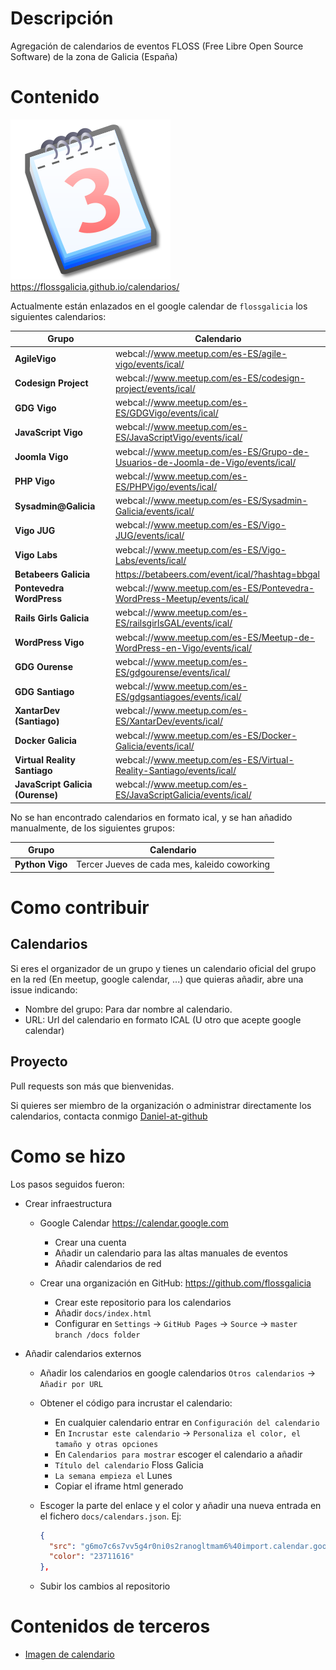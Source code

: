 # Descripción

Agregación de calendarios de eventos FLOSS (Free Libre Open Source Software) de la zona de Galicia (España)

# Contenido

[![Calendario](Nuvola_apps_date.svg)](https://flossgalicia.github.io/calendarios/) <https://flossgalicia.github.io/calendarios/>

Actualmente están enlazados en el google calendar de `flossgalicia` los siguientes calendarios:

Grupo                 | Calendario
--------------------- | ------------------------------------------------------------------------------
**AgileVigo**         | webcal://www.meetup.com/es-ES/agile-vigo/events/ical/
**Codesign Project**  | webcal://www.meetup.com/es-ES/codesign-project/events/ical/
**GDG Vigo**          | webcal://www.meetup.com/es-ES/GDGVigo/events/ical/
**JavaScript Vigo**   | webcal://www.meetup.com/es-ES/JavaScriptVigo/events/ical/
**Joomla Vigo**       | webcal://www.meetup.com/es-ES/Grupo-de-Usuarios-de-Joomla-de-Vigo/events/ical/
**PHP Vigo**          | webcal://www.meetup.com/es-ES/PHPVigo/events/ical/
**Sysadmin@Galicia**  | webcal://www.meetup.com/es-ES/Sysadmin-Galicia/events/ical/
**Vigo JUG**          | webcal://www.meetup.com/es-ES/Vigo-JUG/events/ical/
**Vigo Labs**         | webcal://www.meetup.com/es-ES/Vigo-Labs/events/ical/
**Betabeers Galicia** | <https://betabeers.com/event/ical/?hashtag=bbgal>
**Pontevedra WordPress**         | webcal://www.meetup.com/es-ES/Pontevedra-WordPress-Meetup/events/ical/
**Rails Girls Galicia**          | webcal://www.meetup.com/es-ES/railsgirlsGAL/events/ical/
**WordPress Vigo**               | webcal://www.meetup.com/es-ES/Meetup-de-WordPress-en-Vigo/events/ical/
**GDG Ourense**                  | webcal://www.meetup.com/es-ES/gdgourense/events/ical/
**GDG Santiago**                 | webcal://www.meetup.com/es-ES/gdgsantiagoes/events/ical/
**XantarDev (Santiago)**         | webcal://www.meetup.com/es-ES/XantarDev/events/ical/
**Docker Galicia**               | webcal://www.meetup.com/es-ES/Docker-Galicia/events/ical/
**Virtual Reality Santiago**     | webcal://www.meetup.com/es-ES/Virtual-Reality-Santiago/events/ical/
**JavaScript Galicia (Ourense)** | webcal://www.meetup.com/es-ES/JavaScriptGalicia/events/ical/

No se han encontrado calendarios en formato ical, y se han añadido manualmente, de los siguientes grupos:

Grupo           | Calendario
--------------- | --------------------------------------------
**Python Vigo** | Tercer Jueves de cada mes, kaleido coworking

# Como contribuir

## Calendarios

Si eres el organizador de un grupo y tienes un calendario oficial del grupo en la red (En meetup, google calendar, ...) que quieras añadir, abre una issue indicando:

- Nombre del grupo: Para dar nombre al calendario.
- URL: Url del calendario en formato ICAL (U otro que acepte google calendar)

## Proyecto

Pull requests son más que bienvenidas.

Si quieres ser miembro de la organización o administrar directamente los calendarios, contacta conmigo [Daniel-at-github](https://github.com/Daniel-at-github)

# Como se hizo

Los pasos seguidos fueron:

- Crear infraestructura

  - Google Calendar <https://calendar.google.com>

    - Crear una cuenta
    - Añadir un calendario para las altas manuales de eventos
    - Añadir calendarios de red

  - Crear una organización en GitHub: <https://github.com/flossgalicia>

    - Crear este repositorio para los calendarios
    - Añadir `docs/index.html`
    - Configurar en `Settings` → `GitHub Pages` → `Source` → `master branch /docs folder`

- Añadir calendarios externos

  - Añadir los calendarios en google calendarios `Otros calendarios` → `Añadir por URL`
  - Obtener el código para incrustar el calendario:

    - En cualquier calendario entrar en `Configuración del calendario`
    - En `Incrustar este calendario` → `Personaliza el color, el tamaño y otras opciones`
    - En `Calendarios para mostrar` escoger el calendario a añadir
    - `Título del calendario` Floss Galicia
    - `La semana empieza el` Lunes
    - Copiar el iframe html generado

  - Escoger la parte del enlace y el color y añadir una nueva entrada en el fichero `docs/calendars.json`. Ej:

    ```json
    {
      "src": "g6mo7c6s7vv5g4r0ni0s2ranogltmam6%40import.calendar.google.com",
      "color": "23711616"
    },
    ```

  - Subir los cambios al repositorio

# Contenidos de terceros

- [Imagen de calendario](https://commons.wikimedia.org/wiki/Calendar#/media/File:Nuvola_apps_date.svg)
